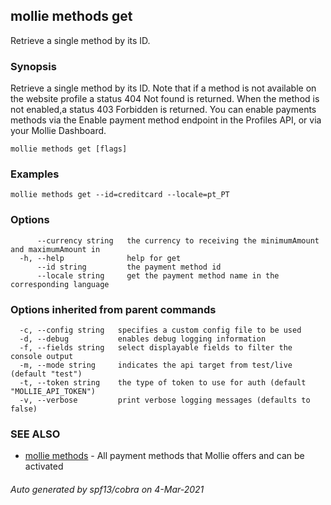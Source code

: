 ## mollie methods get

Retrieve a single method by its ID.

### Synopsis

Retrieve a single method by its ID. Note that if a method is not available on the website profile 
a status 404 Not found is returned. When the method is not enabled,a status 403 Forbidden 
is returned. You can enable payments methods via the Enable payment method endpoint in the 
Profiles API, or via your Mollie Dashboard.

```
mollie methods get [flags]
```

### Examples

```
mollie methods get --id=creditcard --locale=pt_PT
```

### Options

```
      --currency string   the currency to receiving the minimumAmount and maximumAmount in
  -h, --help              help for get
      --id string         the payment method id
      --locale string     get the payment method name in the corresponding language
```

### Options inherited from parent commands

```
  -c, --config string   specifies a custom config file to be used
  -d, --debug           enables debug logging information
  -f, --fields string   select displayable fields to filter the console output
  -m, --mode string     indicates the api target from test/live (default "test")
  -t, --token string    the type of token to use for auth (default "MOLLIE_API_TOKEN")
  -v, --verbose         print verbose logging messages (defaults to false)
```

### SEE ALSO

* [mollie methods](mollie_methods.md)	 - All payment methods that Mollie offers and can be activated

###### Auto generated by spf13/cobra on 4-Mar-2021
